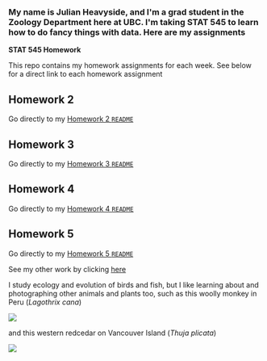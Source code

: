 
### My name is Julian Heavyside, and I'm a grad student in the Zoology Department here at UBC. I'm taking STAT 545 to learn how to do fancy things with data. Here are my assignments

**STAT 545 Homework**

This repo contains my homework assignments for each week. See below for a direct link to each homework assignment

## Homework 2
Go directly to my [Homework 2 `README`](hw02/README.md)

## Homework 3
Go directly to my [Homework 3 `README`](hw03/README.md)

## Homework 4
Go directly to my [Homework 4 `README`](hw04/README.md)

## Homework 5
Go directly to my [Homework 5 `README`](hw05/README.md)


See my other work by clicking [here](https://github.com/julianheavyside?tab=repositories)

I study ecology and evolution of birds and fish, but I like learning about and photographing other animals and plants too, such as this woolly monkey in Peru (*Lagothrix cana*)

![](https://i.imgur.com/J4PtsOzl.jpg)


and this western redcedar on Vancouver Island (*Thuja plicata*)

![](https://i.imgur.com/XCD47P0l.jpg)


